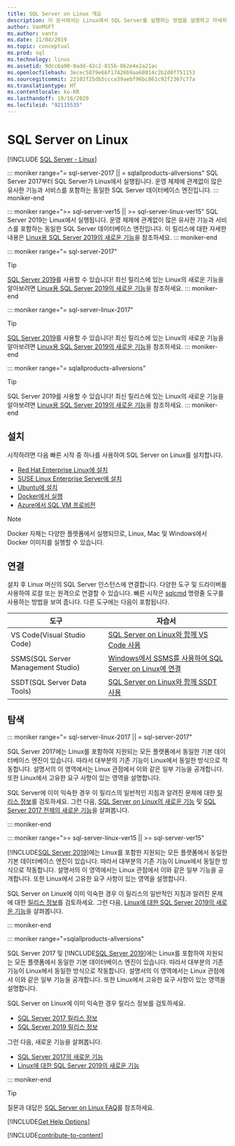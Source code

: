```yaml
---
title: SQL Server on Linux 개요
description: 이 문서에서는 Linux에서 SQL Server를 실행하는 방법을 설명하고 자세히 알아볼 수 있는 방법에 대한 정보를 제공합니다.
author: VanMSFT
ms.author: vanto
ms.date: 11/04/2019
ms.topic: conceptual
ms.prod: sql
ms.technology: linux
ms.assetid: 9dcc6a90-0add-42c2-815b-862e4e2a21ac
ms.openlocfilehash: 3ecec5879e66f17426b9aa68014c2b2d0f751153
ms.sourcegitcommit: 22102f25db5ccca39aebf96bc861c92f2367c77a
ms.translationtype: HT
ms.contentlocale: ko-KR
ms.lasthandoff: 10/16/2020
ms.locfileid: "92115535"
---
```

# <a name="sql-server-on-linux"></a>SQL Server on Linux

[!INCLUDE [SQL Server - Linux](../includes/applies-to-version/sql-linux.md)]

::: moniker range="= sql-server-2017 || = sqlallproducts-allversions"
SQL Server 2017부터 SQL Server가 Linux에서 실행됩니다. 운영 체제에 관계없이 많은 유사한 기능과 서비스를 포함하는 동일한 SQL Server 데이터베이스 엔진입니다.
::: moniker-end

::: moniker range=">= sql-server-ver15 || >= sql-server-linux-ver15"
SQL Server 2019는 Linux에서 실행됩니다. 운영 체제에 관계없이 많은 유사한 기능과 서비스를 포함하는 동일한 SQL Server 데이터베이스 엔진입니다. 이 릴리스에 대한 자세한 내용은 [Linux용 SQL Server 2019의 새로운 기능](sql-server-linux-whats-new-2019.md)을 참조하세요.
::: moniker-end

::: moniker range="= sql-server-2017"
> [!TIP]
> [SQL Server 2019](sql-server-linux-overview.md?view=sql-server-ver15)를 사용할 수 있습니다! 최신 릴리스에 있는 Linux의 새로운 기능을 알아보려면 [Linux용 SQL Server 2019의 새로운 기능](sql-server-linux-whats-new-2019.md?view=sql-server-ver15)을 참조하세요.
::: moniker-end

::: moniker range="= sql-server-linux-2017"
> [!TIP]
> [SQL Server 2019](sql-server-linux-overview.md?view=sql-server-linux-ver15)를 사용할 수 있습니다! 최신 릴리스에 있는 Linux의 새로운 기능을 알아보려면 [Linux용 SQL Server 2019의 새로운 기능](sql-server-linux-whats-new-2019.md?view=sql-server-linux-ver15)을 참조하세요.
::: moniker-end

::: moniker range="= sqlallproducts-allversions"
> [!TIP]
> SQL Server 2019를 사용할 수 있습니다! 최신 릴리스에 있는 Linux의 새로운 기능을 알아보려면 [Linux용 SQL Server 2019의 새로운 기능](sql-server-linux-whats-new-2019.md)을 참조하세요.
::: moniker-end

## <a name="install"></a>설치

시작하려면 다음 빠른 시작 중 하나를 사용하여 SQL Server on Linux를 설치합니다.

- [Red Hat Enterprise Linux에 설치](quickstart-install-connect-red-hat.md)
- [SUSE Linux Enterprise Server에 설치](quickstart-install-connect-suse.md)
- [Ubuntu에 설치](quickstart-install-connect-ubuntu.md)
- [Docker에서 실행](quickstart-install-connect-docker.md)
- [Azure에서 SQL VM 프로비전](/azure/virtual-machines/linux/sql/provision-sql-server-linux-virtual-machine?toc=/sql/toc/toc.json)

> [!NOTE]
> Docker 자체는 다양한 플랫폼에서 실행되므로, Linux, Mac 및 Windows에서 Docker 이미지를 실행할 수 있습니다.

## <a name="connect"></a>연결

설치 후 Linux 머신의 SQL Server 인스턴스에 연결합니다. 다양한 도구 및 드라이버를 사용하여 로컬 또는 원격으로 연결할 수 있습니다. 빠른 시작은 [sqlcmd](sql-server-linux-setup-tools.md) 명령줄 도구를 사용하는 방법을 보여 줍니다. 다른 도구에는 다음이 포함됩니다.

| 도구 | 자습서 |
|-----|-----|
| VS Code(Visual Studio Code) | [SQL Server on Linux와 함께 VS Code 사용](../tools/visual-studio-code/sql-server-develop-use-vscode.md) |
| SSMS(SQL Server Management Studio) | [Windows에서 SSMS를 사용하여 SQL Server on Linux에 연결](sql-server-linux-manage-ssms.md) |
| SSDT(SQL Server Data Tools) | [SQL Server on Linux와 함께 SSDT 사용](sql-server-linux-develop-use-ssdt.md) |

## <a name="explore"></a>탐색

<!--SQL Server 2017 on Linux-->
::: moniker range="= sql-server-linux-2017 || = sql-server-2017"

SQL Server 2017에는 Linux를 포함하여 지원되는 모든 플랫폼에서 동일한 기본 데이터베이스 엔진이 있습니다. 따라서 대부분의 기존 기능이 Linux에서 동일한 방식으로 작동합니다. 설명서의 이 영역에서는 Linux 관점에서 이와 같은 일부 기능을 공개합니다. 또한 Linux에서 고유한 요구 사항이 있는 영역을 설명합니다.

SQL Server에 이미 익숙한 경우 이 릴리스의 일반적인 지침과 알려진 문제에 대한 [릴리스 정보](sql-server-linux-release-notes.md)를 검토하세요. 그런 다음, [SQL Server on Linux의 새로운 기능](sql-server-linux-whats-new.md) 및 [SQL Server 2017 전체의 새로운 기능](../sql-server/what-s-new-in-sql-server-2017.md)을 살펴봅니다.

::: moniker-end
<!--SQL Server 2019 on Linux-->
::: moniker range=">= sql-server-linux-ver15 || >= sql-server-ver15"

[!INCLUDE[SQL Server 2019](../includes/sssqlv15-md.md)]에는 Linux를 포함한 지원되는 모든 플랫폼에서 동일한 기본 데이터베이스 엔진이 있습니다. 따라서 대부분의 기존 기능이 Linux에서 동일한 방식으로 작동합니다. 설명서의 이 영역에서는 Linux 관점에서 이와 같은 일부 기능을 공개합니다. 또한 Linux에서 고유한 요구 사항이 있는 영역을 설명합니다.

SQL Server on Linux에 이미 익숙한 경우 이 릴리스의 일반적인 지침과 알려진 문제에 대한 [릴리스 정보](sql-server-linux-release-notes-2019.md)를 검토하세요. 그런 다음, [Linux에 대한 SQL Server 2019의 새로운 기능](../sql-server/what-s-new-in-sql-server-ver15.md?view=sql-server-ver15)을 살펴봅니다.

::: moniker-end

<!--SQL Server All Versions-->
::: moniker range="=sqlallproducts-allversions"

SQL Server 2017 및 [!INCLUDE[SQL Server 2019](../includes/sssqlv15-md.md)]에는 Linux를 포함하여 지원되는 모든 플랫폼에서 동일한 기본 데이터베이스 엔진이 있습니다. 따라서 대부분의 기존 기능이 Linux에서 동일한 방식으로 작동합니다. 설명서의 이 영역에서는 Linux 관점에서 이와 같은 일부 기능을 공개합니다. 또한 Linux에서 고유한 요구 사항이 있는 영역을 설명합니다.

SQL Server on Linux에 이미 익숙한 경우 릴리스 정보를 검토하세요.

- [SQL Server 2017 릴리스 정보](sql-server-linux-release-notes.md)
- [SQL Server 2019 릴리스 정보](sql-server-linux-release-notes-2019.md)

그런 다음, 새로운 기능을 살펴봅니다.

- [SQL Server 2017의 새로운 기능](sql-server-linux-whats-new.md)
- [Linux에 대한 SQL Server 2019의 새로운 기능](../sql-server/what-s-new-in-sql-server-ver15.md#sql-server-on-linux)

::: moniker-end

> [!TIP]
> 질문과 대답은 [SQL Server on Linux FAQ](sql-server-linux-faq.md)를 참조하세요.

[!INCLUDE[Get Help Options](../includes/paragraph-content/get-help-options.md)]

[!INCLUDE[contribute-to-content](../includes/paragraph-content/contribute-to-content.md)]